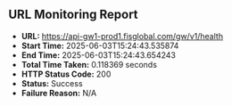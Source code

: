 ## URL Monitoring Report

- **URL:** https://api-gw1-prod1.fisglobal.com/gw/v1/health
- **Start Time:** 2025-06-03T15:24:43.535874
- **End Time:** 2025-06-03T15:24:43.654243
- **Total Time Taken:** 0.118369 seconds
- **HTTP Status Code:** 200
- **Status:** Success
- **Failure Reason:** N/A
